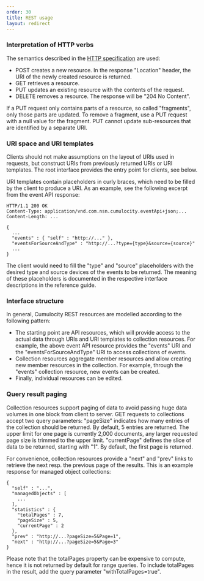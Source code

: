 ```yaml
---
order: 30
title: REST usage
layout: redirect
---
```


### Interpretation of HTTP verbs

The semantics described in the [HTTP specification](http://www.w3.org/Protocols/rfc2616/rfc2616-sec9.html#sec9) are used:

-   POST creates a new resource. In the response "Location" header, the URI of the newly created resource is returned.
-   GET retrieves a resource.
-   PUT updates an existing resource with the contents of the request. 
-   DELETE removes a resource. The response will be "204 No Content".

If a PUT request only contains parts of a resource, so called "fragments", only those parts are updated. To remove a fragment, use a PUT request with a null value for the fragment. PUT cannot update sub-resources that are identified by a separate URI.

### URI space and URI templates

Clients should not make assumptions on the layout of URIs used in requests, but construct URIs from previously returned URIs or URI templates. The root interface provides the entry point for clients, see below.

URI templates contain placeholders in curly braces, which need to be filled by the client to produce a URI. As an example, see the following excerpt from the event API response:

    HTTP/1.1 200 OK
    Content-Type: application/vnd.com.nsn.cumulocity.eventApi+json;...
    Content-Length: ...
     
    {
      ...
      "events" : { "self" : "http://..." },
      "eventsForSourceAndType" : "http://...?type={type}&source={source}"
      ...
    }

The client would need to fill the "type" and "source" placeholders with the desired type and source devices of the events to be returned. The meaning of these placeholders is documented in the respective interface descriptions in the reference guide.

### Interface structure

In general, Cumulocity REST resources are modelled according to the following pattern:

-   The starting point are API resources, which will provide access to the actual data through URIs and URI templates to collection resources. For example, the above event API resource provides the "events" URI and the "eventsForSourceAndType" URI to access collections of events.
-   Collection resources aggregate member resources and allow creating new member resources in the collection. For example, through the "events" collection resource, new events can be created.
-   Finally, individual resources can be edited.

### <a name="paging"></a>Query result paging

Collection resources support paging of data to avoid passing huge data volumes in one block from client to server. GET requests to collections accept two query parameters: "pageSize" indicates how many entries of the collection should be returned. By default, 5 entries are returned. The upper limit for one page is currently 2,000 documents, any larger requested page size is trimmed to the upper limit. "currentPage" defines the slice of data to be returned, starting with "1". By default, the first page is returned.

For convenience, collection resources provide a "next" and "prev" links to retrieve the next resp. the previous page of the results. This is an example response for managed object collections:

    {
      "self" : "...",
      "managedObjects" : [
        ...
      ],
      "statistics" : {
        "totalPages" : 7,
        "pageSize" : 5,
        "currentPage" : 2
      },
      "prev" : "http://...?pageSize=5&Page=1",
      "next" : "http://...?pageSize=5&Page=3"
    }

Please note that the totalPages property can be expensive to compute, hence it is not returned by default for range queries. To include totalPages in the result, add the query parameter "withTotalPages=true".
